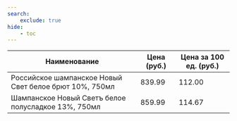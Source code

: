 ```yaml
---
search:
    exclude: true
hide:
    - toc
---
```


| Наименование | Цена (руб.) | Цена за 100 ед. (руб.) |
| -- | -- | -- |
| Российское шампанское Новый Свет белое брют 10%, 750мл | 839.99 | 112.00 |
| Шампанское Новый Светъ белое полусладкое 13%, 750мл | 859.99 | 114.67 |
